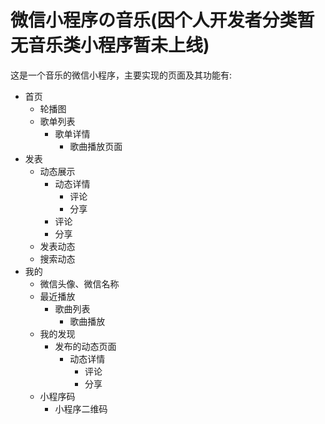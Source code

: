 # 微信小程序の音乐(因个人开发者分类暂无音乐类小程序暂未上线)

这是一个音乐的微信小程序，主要实现的页面及其功能有:

- 首页
    - 轮播图
    - 歌单列表
        - 歌单详情
            - 歌曲播放页面
- 发表
    - 动态展示
        - 动态详情
            - 评论
            - 分享
        - 评论
        - 分享
    - 发表动态
    - 搜索动态
- 我的
    - 微信头像、微信名称
    - 最近播放
        - 歌曲列表
            - 歌曲播放
    - 我的发现
        - 发布的动态页面
            - 动态详情
                 - 评论
                 - 分享
    - 小程序码
        - 小程序二维码

